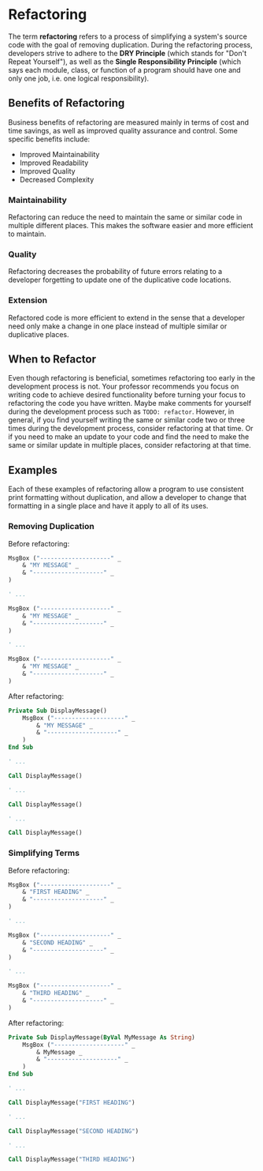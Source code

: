 # Refactoring

The term **refactoring** refers to a process of simplifying a system's source code with the goal of removing duplication. During the refactoring process, developers strive to adhere to the **DRY Principle** (which stands for "Don't Repeat Yourself"), as well as the **Single Responsibility Principle** (which says each module, class, or function of a program should have one and only one job, i.e. one logical responsibility).

## Benefits of Refactoring

Business benefits of refactoring are measured mainly in terms of cost and time savings, as well as improved quality assurance and control. Some specific benefits include:

  + Improved Maintainability
  + Improved Readability
  + Improved Quality
  + Decreased Complexity

### Maintainability

Refactoring can reduce the need to maintain the same or similar code in multiple different places. This makes the software easier and more efficient to maintain.

### Quality

Refactoring decreases the probability of future errors relating to a developer forgetting to update one of the duplicative code locations.

### Extension

Refactored code is more efficient to extend in the sense that a developer need only make a change in one place instead of multiple similar or duplicative places.

## When to Refactor

Even though refactoring is beneficial, sometimes refactoring too early in the development process is not. Your professor recommends you focus on writing code to achieve desired functionality before turning your focus to refactoring the code you have written. Maybe make comments for yourself during the development process such as `TODO: refactor`. However, in general, if you find yourself writing the same or similar code two or three times during the development process, consider refactoring at that time. Or if you need to make an update to your code and find the need to make the same or similar update in multiple places, consider refactoring at that time.

## Examples

Each of these examples of refactoring allow a program to use consistent print formatting without duplication, and allow a developer to change that formatting in a single place and have it apply to all of its uses.

### Removing Duplication

Before refactoring:

```vb
MsgBox ("--------------------" _
    & "MY MESSAGE" _
    & "--------------------" _
)

' ...

MsgBox ("--------------------" _
    & "MY MESSAGE" _
    & "--------------------" _
)

' ...

MsgBox ("--------------------" _
    & "MY MESSAGE" _
    & "--------------------" _
)
```

After refactoring:

```vb
Private Sub DisplayMessage()
    MsgBox ("--------------------" _
        & "MY MESSAGE" _
        & "--------------------" _
    )
End Sub

' ...

Call DisplayMessage()

' ...

Call DisplayMessage()

' ...

Call DisplayMessage()
```

### Simplifying Terms

Before refactoring:

```vb
MsgBox ("--------------------" _
    & "FIRST HEADING" _
    & "--------------------" _
)

' ...

MsgBox ("--------------------" _
    & "SECOND HEADING" _
    & "--------------------" _
)

' ...

MsgBox ("--------------------" _
    & "THIRD HEADING" _
    & "--------------------" _
)
```

After refactoring:

```vb
Private Sub DisplayMessage(ByVal MyMessage As String)
    MsgBox ("--------------------" _
        & MyMessage _
        & "--------------------" _
    )
End Sub

' ...

Call DisplayMessage("FIRST HEADING")

' ...

Call DisplayMessage("SECOND HEADING")

' ...

Call DisplayMessage("THIRD HEADING")
```
